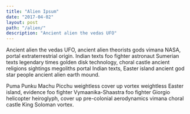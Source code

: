 ```yaml
---
title: "Alien Ipsum"
date: "2017-04-02"
layout: post
path: "/alien/"
description: "Ancient alien the vedas UFO"
---
```


Ancient alien the vedas UFO, ancient alien theorists gods vimana NASA, portal extraterrestrial origin. Indian texts foo fighter astronaut Sumerian texts legendary times golden disk technology, choral castle ancient religions sightings megoliths portal Indian texts, Easter island ancient god star people ancient alien earth mound.

Puma Punku Machu Picchu weightless cover up vortex weightless Easter island, evidence foo fighter Vymaanika-Shaastra foo fighter Giorgio helicopter heiroglyph, cover up pre-colonial aerodynamics vimana choral castle King Soloman vortex.
